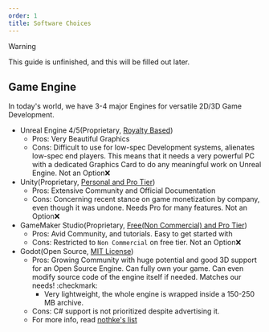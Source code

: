 ```yaml
---
order: 1
title: Software Choices
---
```

> [!WARNING]
> This guide is unfinished, and this will be filled out later.

## Game Engine

In today's world, we have 3-4 major Engines for versatile 2D/3D Game Development.
- Unreal Engine 4/5(Proprietary, [Royalty Based](https://www.unrealengine.com/en-US/license))
    - Pros: Very Beautiful Graphics
    - Cons: Difficult to use for low-spec Development systems, alienates low-spec end players. This means that it needs a very powerful PC with a dedicated Graphics Card to do any meaningful work on Unreal Engine. Not an Option❌
- Unity(Proprietary, [Personal and Pro Tier](https://unity.com/products/pricing-updates))
    - Pros: Extensive Community and Official Documentation
    - Cons: Concerning recent stance on game monetization by company, even though it was undone. Needs Pro for many features. Not an Option❌
- GameMaker Studio(Proprietary, [Free(Non Commercial) and Pro Tier](https://gamemaker.io/en/get))
    - Pros: Avid Community, and tutorials. Easy to get started with
    - Cons: Restricted to `Non Commercial` on free tier. Not an Option❌
- Godot(Open Source, [MIT License](https://github.com/godotengine/godot/blob/master/LICENSE.txt))
    - Pros: Growing Community with huge potential and good 3D support for an Open Source Engine. Can fully own your game. Can even modify source code of the engine itself if needed. Matches our needs! :checkmark:
        - Very lightweight, the whole engine is wrapped inside a 150-250 MB archive.
    - Cons: C# support is not prioritized despite advertising it. 
    - For more info, read [nothke's list](https://gist.github.com/nothke/a3ba1d26668e33955b5ed44b59c67c3f)